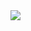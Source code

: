 <img src="https://www.geeksforgeeks.org/wp-content/uploads/Merge-Sort-Tutorial.png" align="center">
